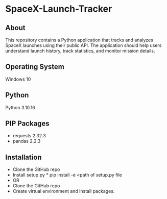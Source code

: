 # SpaceX-Launch-Tracker

## About
This repository contains a Python application that tracks and analyzes SpaceX launches using their public API. The application should help users understand launch history, track statistics, and monitor mission details.
 
## Operating System
Windows 10

## Python 
Python 3.10.16

## PIP Packages             
* requests 2.32.3
* pandas 2.2.3

## Installation
* Clone the GitHub repo
* Install setup.py
      * pip install -e <path of  setup.py file
* OR
* Clone the GitHub repo
* Create virtual environment and install packages.